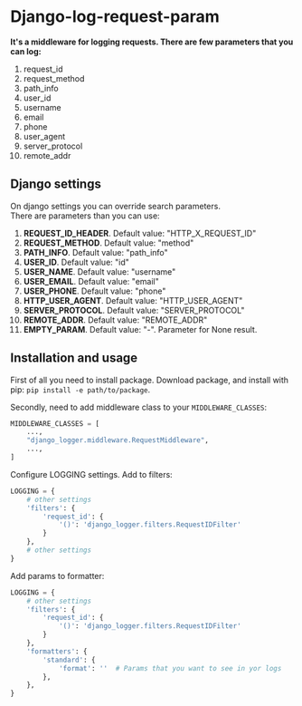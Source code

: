 Django-log-request-param
========================
**It's a middleware for logging requests. There are few parameters that you can log:**
1. request_id
2. request_method
3. path_info
4. user_id
5. username
6. email
7. phone
8. user_agent
9. server_protocol
10. remote_addr


Django settings
---------------
On django settings you can override search parameters.
<br>
There are parameters than you can use:

1. **REQUEST_ID_HEADER**. Default value: "HTTP_X_REQUEST_ID"
2. **REQUEST_METHOD**. Default value: "method"
3. **PATH_INFO**. Default value: "path_info"
4. **USER_ID**. Default value: "id"
5. **USER_NAME**. Default value: "username"
6. **USER_EMAIL**. Default value: "email"
7. **USER_PHONE**. Default value: "phone"
8. **HTTP_USER_AGENT**. Default value: "HTTP_USER_AGENT"
9. **SERVER_PROTOCOL**. Default value: "SERVER_PROTOCOL"
10. **REMOTE_ADDR**. Default value: "REMOTE_ADDR"
11. **EMPTY_PARAM**. Default value: "-". Parameter for None result.

Installation and usage
----------------------

First of all you need to install package. Download package, and install with pip: `pip install -e path/to/package`.

Secondly, need to add middleware class to your `MIDDLEWARE_CLASSES`:
```python
MIDDLEWARE_CLASSES = [
    ...,
    "django_logger.middleware.RequestMiddleware",
    ...,
]
```

Configure LOGGING settings. Add to filters:
```python
LOGGING = {
    # other settings
    'filters': {
        'request_id': {
            '()': 'django_logger.filters.RequestIDFilter'
        }
    },
    # other settings
}
```
Add params to formatter:
```python
LOGGING = {
    # other settings
    'filters': {
        'request_id': {
            '()': 'django_logger.filters.RequestIDFilter'
        }
    },
    'formatters': {
        'standard': {
            'format': ''  # Params that you want to see in yor logs
        },
    },
}
```
